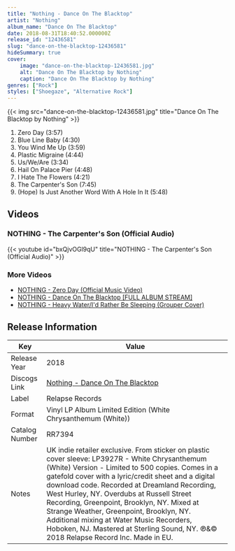 ```yaml
---
title: "Nothing - Dance On The Blacktop"
artist: "Nothing"
album_name: "Dance On The Blacktop"
date: 2018-08-31T18:40:52.000000Z
release_id: "12436581"
slug: "dance-on-the-blacktop-12436581"
hideSummary: true
cover:
    image: "dance-on-the-blacktop-12436581.jpg"
    alt: "Dance On The Blacktop by Nothing"
    caption: "Dance On The Blacktop by Nothing"
genres: ["Rock"]
styles: ["Shoegaze", "Alternative Rock"]
---
```


{{< img src="dance-on-the-blacktop-12436581.jpg" title="Dance On The Blacktop by Nothing" >}}

<!-- section break -->

1. Zero Day (3:57)
2. Blue Line Baby (4:30)
3. You Wind Me Up (3:59)
4. Plastic Migraine (4:44)
5. Us/We/Are (3:34)
6. Hail On Palace Pier (4:48)
7. I Hate The Flowers (4:21)
8. The Carpenter's Son (7:45)
9. (Hope) Is Just Another Word With A Hole In It (5:48)

<!-- section break -->




## Videos
### NOTHING - The Carpenter's Son (Official Audio)
{{< youtube id="bxQjvOGl9qU" title="NOTHING - The Carpenter's Son (Official Audio)" >}}<br>

### More Videos

- [NOTHING - Zero Day (Official Music Video)](https://www.youtube.com/watch?v=RJhkZo5OCHE)
- [NOTHING - Dance On The Blacktop [FULL ALBUM STREAM]](https://www.youtube.com/watch?v=d91cRGR98yI)
- [NOTHING - Heavy Water/I'd Rather Be Sleeping (Grouper Cover)](https://www.youtube.com/watch?v=JysJhkFzMGo)


## Release Information
|  Key           | Value                                                |
| ---------------| ---------------------------------------------------- |
| Release Year   | 2018                                   |
| Discogs Link   | [Nothing - Dance On The Blacktop](https://www.discogs.com/release/12436581-Nothing-Dance-On-The-Blacktop) |
| Label          | Relapse Records |
| Format         | Vinyl LP Album Limited Edition (White Chrysanthemum (White)) |
| Catalog Number | RR7394 |
| Notes | UK indie retailer exclusive.  From sticker on plastic cover sleeve: LP3927R - White Chrysanthemum (White) Version - Limited to 500 copies.  Comes in a gatefold cover with a lyric/credit sheet and a digital download code.  Recorded at Dreamland Recording, West Hurley, NY. Overdubs at Russell Street Recording, Greenpoint, Brooklyn, NY. Mixed at Strange Weather, Greenpoint, Brooklyn, NY. Additional mixing at Water Music Recorders, Hoboken, NJ. Mastered at Sterling Sound, NY.  ℗&© 2018 Relapse Record Inc. Made in EU. |